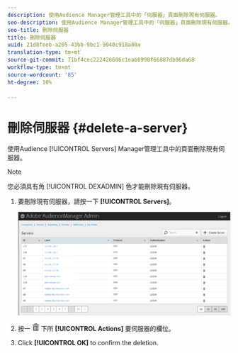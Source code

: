 ```yaml
---
description: 使用Audience Manager管理工具中的「伺服器」頁面刪除現有伺服器。
seo-description: 使用Audience Manager管理工具中的「伺服器」頁面刪除現有伺服器。
seo-title: 刪除伺服器
title: 刪除伺服器
uuid: 21d8feeb-a205-43bb-9bc1-9048c918a80a
translation-type: tm+mt
source-git-commit: 71bf4cec222428686c1eab0998f66887db06da68
workflow-type: tm+mt
source-wordcount: '85'
ht-degree: 10%

---
```



# 刪除伺服器 {#delete-a-server}

使用Audience [!UICONTROL Servers] Manager管理工具中的頁面刪除現有伺服器。

<!-- t_delete_server.xml -->

>[!NOTE]
>
>您必須具有角 [!UICONTROL DEXADMIN] 色才能刪除現有伺服器。

1. 要刪除現有伺服器，請按一下 **[!UICONTROL Servers]**。

   ![步驟結果](assets/servers.png)

1. 按一 ![](assets/icon_delete.png) 下所 **[!UICONTROL Actions]** 要伺服器的欄位。
1. Click **[!UICONTROL OK]** to confirm the deletion.
